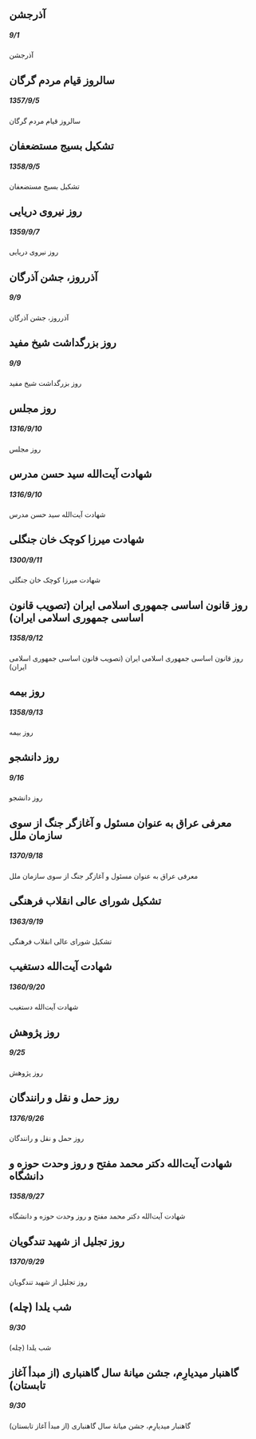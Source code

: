 

## آذرجشن
##### 9/1

آذرجشن



## سالروز قیام مردم گرگان
##### 1357/9/5

سالروز قیام مردم گرگان



## تشکیل بسیج مستضعفان
##### 1358/9/5

تشکیل بسیج مستضعفان



## روز نیروی دریایی
##### 1359/9/7

روز نیروی دریایی



## آذرروز، جشن آذرگان
##### 9/9

آذرروز، جشن آذرگان



## روز بزرگداشت شیخ مفید
##### 9/9

روز بزرگداشت شیخ مفید



## روز مجلس
##### 1316/9/10

روز مجلس



## شهادت آیت‌الله سید حسن مدرس
##### 1316/9/10

شهادت آیت‌الله سید حسن مدرس



## شهادت میرزا کوچک خان جنگلی
##### 1300/9/11

شهادت میرزا کوچک خان جنگلی



## روز قانون اساسی جمهوری اسلامی ایران (تصویب قانون اساسی جمهوری اسلامی ایران)
##### 1358/9/12

روز قانون اساسی جمهوری اسلامی ایران (تصویب قانون اساسی جمهوری اسلامی ایران)



## روز بیمه
##### 1358/9/13

روز بیمه



## روز دانشجو
##### 9/16

روز دانشجو



## معرفی عراق به عنوان مسئول و آغازگر جنگ از سوی سازمان ملل
##### 1370/9/18

معرفی عراق به عنوان مسئول و آغازگر جنگ از سوی سازمان ملل



## تشکیل شورای عالی انقلاب فرهنگی
##### 1363/9/19

تشکیل شورای عالی انقلاب فرهنگی



## شهادت آیت‌الله دستغیب
##### 1360/9/20

شهادت آیت‌الله دستغیب



## روز پژوهش
##### 9/25

روز پژوهش



## روز حمل و نقل و رانندگان
##### 1376/9/26

روز حمل و نقل و رانندگان



## شهادت آیت‌الله دکتر محمد مفتح و روز وحدت حوزه و دانشگاه
##### 1358/9/27

شهادت آیت‌الله دکتر محمد مفتح و روز وحدت حوزه و دانشگاه



## روز تجلیل از شهید تندگویان
##### 1370/9/29

روز تجلیل از شهید تندگویان



## شب یلدا (چله)
##### 9/30

شب یلدا (چله)



## گاهنبار میدیارِم، جشن میانهٔ سال گاهنباری (از مبدأ آغاز تابستان)
##### 9/30

گاهنبار میدیارِم، جشن میانهٔ سال گاهنباری (از مبدأ آغاز تابستان)

